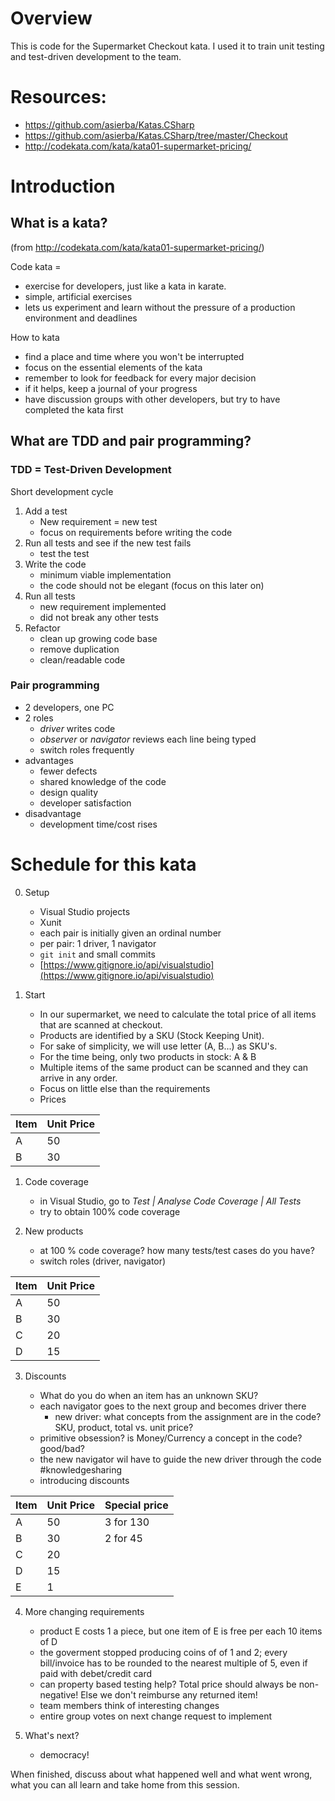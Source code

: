 # Overview
This is code for the Supermarket Checkout kata.
I used it to train unit testing and test-driven development to the team.

# Resources:
 * https://github.com/asierba/Katas.CSharp
 * https://github.com/asierba/Katas.CSharp/tree/master/Checkout
 * http://codekata.com/kata/kata01-supermarket-pricing/

# Introduction

## What is a kata? 
(from http://codekata.com/kata/kata01-supermarket-pricing/)

Code kata = 
 * exercise for developers, just like a kata in karate.
 * simple, artificial exercises 
 * lets us experiment and learn without the pressure of a production environment and deadlines

How to kata
 * find a place and time where you won't be interrupted
 * focus on the essential elements of the kata
 * remember to look for feedback for every major decision
 * if it helps, keep a journal of your progress
 * have discussion groups with other developers, but try to have completed the kata first

## What are TDD and pair programming?

### TDD = Test-Driven Development

Short development cycle
 1. Add a test
    * New requirement = new test 
	* focus on requirements before writing the code 
 2. Run all tests and see if the new test fails
	* test the test 
 3. Write the code 
	* minimum viable implementation
	* the code should not be elegant (focus on this later on)
 4. Run all tests
	* new requirement implemented
	* did not break any other tests 
 5. Refactor
	* clean up  growing code base
	* remove duplication
	* clean/readable code 

### Pair programming 
 * 2 developers, one PC
 * 2 roles
	 * _driver_ writes code 
	 * _observer_ or _navigator_ reviews each line being typed
	 * switch roles frequently
 * advantages
    - fewer defects
	- shared knowledge of the code 
	- design quality
	- developer satisfaction
 * disadvantage
	- development time/cost rises 


# Schedule for this kata

0. Setup
	* Visual Studio projects
	* Xunit
	* each pair is initially given an ordinal number
	* per pair: 1 driver, 1 navigator
	* `git init` and small commits
	* [https://www.gitignore.io/api/visualstudio](https://www.gitignore.io/api/visualstudio)

 1. Start

    * In our supermarket, we need to calculate the total price of all items that are scanned at checkout.
    * Products are identified by a SKU (Stock Keeping Unit).
    * For sake of simplicity, we will use letter (A, B...) as SKU's.
    * For the time being, only two products in stock: A & B
    * Multiple items of the same product can be scanned and they can arrive in any order.
    * Focus on little else than the requirements
    * Prices

|Item	| Unit  Price	      |    
|-----|---------------------|
|  A  |   50                |
|  B  |   30                | 

1. Code coverage

	* in Visual Studio, go to _Test | Analyse Code Coverage | All Tests_
	* try to obtain 100% code coverage


2. New products

    * at 100 % code coverage? how many tests/test cases do you have?
    * switch roles (driver, navigator)
	

|Item	| Unit  Price	      |    
|-----|---------------------|
|  A  |   50                |
|  B  |   30                | 
|  C  |   20                |
|  D  |   15                | 


3. Discounts

	* What do you do when an item has an unknown SKU?
	* each navigator goes to the next group and becomes driver there
    	* new driver: what concepts from the assignment are in the code? SKU, product, total vs. unit price?
	* primitive obsession? is Money/Currency a concept in the code? good/bad?
	* the new navigator wil have to guide the new driver through the code #knowledgesharing
	* introducing discounts


|Item	| Unit  Price | Special price      |    
|-----|---------------|--------------------|
|  A  |   50          |  3 for 130         |
|  B  |   30          |  2 for 45    | 
|  C  |   20          |      |
|  D  |   15          |      | 
|  E  |    1          |      | 

4. More changing requirements
    * product E costs 1 a piece, but one item of E is free per each 10 items of D
    * the goverment stopped producing coins of of 1 and 2; every bill/invoice has to be rounded to the nearest multiple of 5, even if paid with debet/credit card
    * can property based testing help? Total price should always be non-negative! Else we don't reimburse any returned item!
    * team members think of interesting changes
	* entire group votes on next change request to implement

5. What's next?
	* democracy!
	

When finished, discuss about what happened well and what went wrong, what you can all learn and take home from this session.


